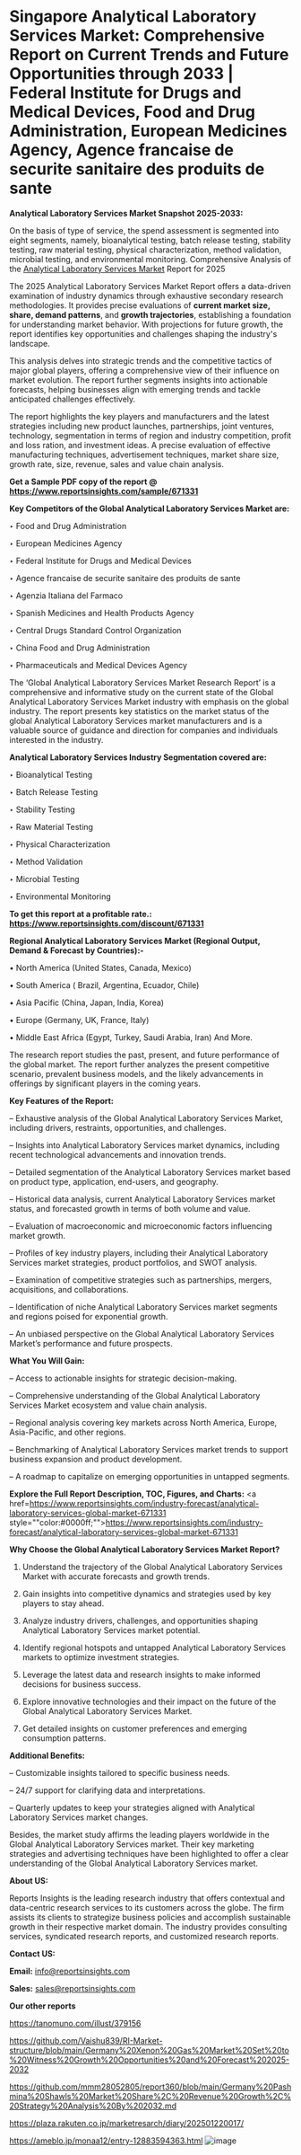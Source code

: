 # Singapore Analytical Laboratory Services Market: Comprehensive Report on Current Trends and Future Opportunities through 2033 | Federal Institute for Drugs and Medical Devices, Food and Drug Administration, European Medicines Agency, Agence francaise de securite sanitaire des produits de sante

<strong>Analytical Laboratory Services Market Snapshot 2025-2033:</strong>

On the basis of type of service, the spend assessment is segmented into eight segments, namely, bioanalytical testing, batch release testing, stability testing, raw material testing, physical characterization, method validation, microbial testing, and environmental monitoring. Comprehensive Analysis of the <a href=https://www.reportsinsights.com/sample/671331>Analytical Laboratory Services Market</a> Report for 2025

The 2025 Analytical Laboratory Services Market Report offers a data-driven examination of industry dynamics through exhaustive secondary research methodologies. It provides precise evaluations of <strong>current market size, share, demand patterns</strong>, and <strong>growth trajectories</strong>, establishing a foundation for understanding market behavior. With projections for future growth, the report identifies key opportunities and challenges shaping the industry's landscape.

This analysis delves into strategic trends and the competitive tactics of major global players, offering a comprehensive view of their influence on market evolution. The report further segments insights into actionable forecasts, helping businesses align with emerging trends and tackle anticipated challenges effectively.

The report highlights the key players and manufacturers and the latest strategies including new product launches, partnerships, joint ventures, technology, segmentation in terms of region and industry competition, profit and loss ration, and investment ideas. A precise evaluation of effective manufacturing techniques, advertisement techniques, market share size, growth rate, size, revenue, sales and value chain analysis.

<strong>Get a Sample PDF copy of the report @ <a href=https://www.reportsinsights.com/sample/671331 style=color:#0000ff;>https://www.reportsinsights.com/sample/671331</a></strong>

<strong>Key Competitors of the Global Analytical Laboratory Services Market are:</strong>

‣ Food and Drug Administration

‣ European Medicines Agency

‣ Federal Institute for Drugs and Medical Devices

‣ Agence francaise de securite sanitaire des produits de sante

‣ Agenzia Italiana del Farmaco

‣ Spanish Medicines and Health Products Agency

‣ Central Drugs Standard Control Organization

‣ China Food and Drug Administration

‣ Pharmaceuticals and Medical Devices Agency

The ‘Global Analytical Laboratory Services Market Research Report’ is a comprehensive and informative study on the current state of the Global Analytical Laboratory Services Market industry with emphasis on the global industry. The report presents key statistics on the market status of the global Analytical Laboratory Services market manufacturers and is a valuable source of guidance and direction for companies and individuals interested in the industry.

<strong>Analytical Laboratory Services Industry Segmentation covered are:</strong>

‣ Bioanalytical Testing

‣ Batch Release Testing

‣ Stability Testing

‣ Raw Material Testing

‣ Physical Characterization

‣ Method Validation

‣ Microbial Testing

‣ Environmental Monitoring

<strong>To get this report at a profitable rate.: <a href=https://www.reportsinsights.com/discount/671331 style=color:#0000ff;>https://www.reportsinsights.com/discount/671331</a></strong>

<strong>Regional Analytical Laboratory Services Market (Regional Output, Demand &amp; Forecast by Countries):-</strong>

• North America (United States, Canada, Mexico)

• South America ( Brazil, Argentina, Ecuador, Chile)

• Asia Pacific (China, Japan, India, Korea)

• Europe (Germany, UK, France, Italy)

• Middle East Africa (Egypt, Turkey, Saudi Arabia, Iran) And More.

The research report studies the past, present, and future performance of the global market. The report further analyzes the present competitive scenario, prevalent business models, and the likely advancements in offerings by significant players in the coming years.

<strong>Key Features of the Report:</strong>

– Exhaustive analysis of the Global Analytical Laboratory Services Market, including drivers, restraints, opportunities, and challenges.

– Insights into Analytical Laboratory Services market dynamics, including recent technological advancements and innovation trends.

– Detailed segmentation of the Analytical Laboratory Services market based on product type, application, end-users, and geography.

– Historical data analysis, current Analytical Laboratory Services market status, and forecasted growth in terms of both volume and value.

– Evaluation of macroeconomic and microeconomic factors influencing market growth.

– Profiles of key industry players, including their Analytical Laboratory Services market strategies, product portfolios, and SWOT analysis.

– Examination of competitive strategies such as partnerships, mergers, acquisitions, and collaborations.

– Identification of niche Analytical Laboratory Services market segments and regions poised for exponential growth.

– An unbiased perspective on the Global Analytical Laboratory Services Market’s performance and future prospects.

<strong>What You Will Gain:</strong>

– Access to actionable insights for strategic decision-making.

– Comprehensive understanding of the Global Analytical Laboratory Services Market ecosystem and value chain analysis.

– Regional analysis covering key markets across North America, Europe, Asia-Pacific, and other regions.

– Benchmarking of Analytical Laboratory Services market trends to support business expansion and product development.

– A roadmap to capitalize on emerging opportunities in untapped segments.

<strong>Explore the Full Report Description, TOC, Figures, and Charts:</strong>
<a href=https://www.reportsinsights.com/industry-forecast/analytical-laboratory-services-global-market-671331 style=""color:#0000ff;"">https://www.reportsinsights.com/industry-forecast/analytical-laboratory-services-global-market-671331</a>

<strong>Why Choose the Global Analytical Laboratory Services Market Report?</strong>

1. Understand the trajectory of the Global Analytical Laboratory Services Market with accurate forecasts and growth trends.

2. Gain insights into competitive dynamics and strategies used by key players to stay ahead.

3. Analyze industry drivers, challenges, and opportunities shaping Analytical Laboratory Services market potential.

4. Identify regional hotspots and untapped Analytical Laboratory Services markets to optimize investment strategies.

5. Leverage the latest data and research insights to make informed decisions for business success.

6. Explore innovative technologies and their impact on the future of the Global Analytical Laboratory Services Market.

7. Get detailed insights on customer preferences and emerging consumption patterns.

<strong>Additional Benefits:</strong>

– Customizable insights tailored to specific business needs.

– 24/7 support for clarifying data and interpretations.

– Quarterly updates to keep your strategies aligned with Analytical Laboratory Services market changes.

Besides, the market study affirms the leading players worldwide in the Global Analytical Laboratory Services market. Their key marketing strategies and advertising techniques have been highlighted to offer a clear understanding of the Global Analytical Laboratory Services market.

<strong><strong>About US</strong>:</strong>

Reports Insights is the leading research industry that offers contextual and data-centric research services to its customers across the globe. The firm assists its clients to strategize business policies and accomplish sustainable growth in their respective market domain. The industry provides consulting services, syndicated research reports, and customized research reports.

<strong>Contact US:</strong>

<p class=><b>Email:</b> <a href=mailto:info@reportsinsights.com>info@reportsinsights.com</a></p>
<p class=><b>Sales:</b> <a href=mailto:sales@reportsinsights.com>sales@reportsinsights.com</a></p>

<strong>Our other reports</strong>

<a href=https://tanomuno.com/illust/379156>https://tanomuno.com/illust/379156</a>

<a href=https://github.com/Vaishu839/RI-Market-structure/blob/main/Germany%20Xenon%20Gas%20Market%20Set%20to%20Witness%20Growth%20Opportunities%20and%20Forecast%202025-2032>https://github.com/Vaishu839/RI-Market-structure/blob/main/Germany%20Xenon%20Gas%20Market%20Set%20to%20Witness%20Growth%20Opportunities%20and%20Forecast%202025-2032</a>

<a href=https://github.com/mmm28052805/report360/blob/main/Germany%20Pashmina%20Shawls%20Market%20Share%2C%20Revenue%20Growth%2C%20Strategy%20Analysis%20By%202032.md>https://github.com/mmm28052805/report360/blob/main/Germany%20Pashmina%20Shawls%20Market%20Share%2C%20Revenue%20Growth%2C%20Strategy%20Analysis%20By%202032.md</a>

<a href=https://plaza.rakuten.co.jp/marketresarch/diary/202501220017/>https://plaza.rakuten.co.jp/marketresarch/diary/202501220017/</a>

<a href=https://ameblo.jp/monaa12/entry-12883594363.html>https://ameblo.jp/monaa12/entry-12883594363.html</a>
![image](https://github.com/user-attachments/assets/b2ea6916-45a4-4ce5-9a45-375ed0e52bdd)
